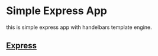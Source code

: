 # Simple Express App

this is simple express app with handelbars template engine.

## [Express](www.expressjs.com)